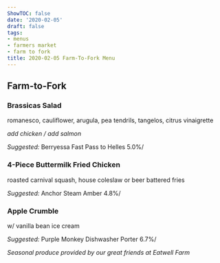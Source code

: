 ```yaml
---
ShowTOC: false
date: '2020-02-05'
draft: false
tags:
- menus
- farmers market
- farm to fork
title: 2020-02-05 Farm-To-Fork Menu
---
```


## Farm\-to\-Fork

### Brassicas Salad

romanesco, cauliflower, arugula, pea tendrils, 
tangelos, citrus vinaigrette 

*add chicken / add salmon*

*Suggested:* Berryessa Fast Pass to Helles 5\.0%/

### 4\-Piece Buttermilk Fried Chicken

roasted carnival squash,  house coleslaw 
or beer battered fries 

*Suggested:* Anchor Steam Amber 4\.8%/

### Apple Crumble

w/ vanilla bean ice cream 

*Suggested:* Purple Monkey Dishwasher Porter 6\.7%/


*Seasonal produce provided by our great friends at Eatwell Farm*
